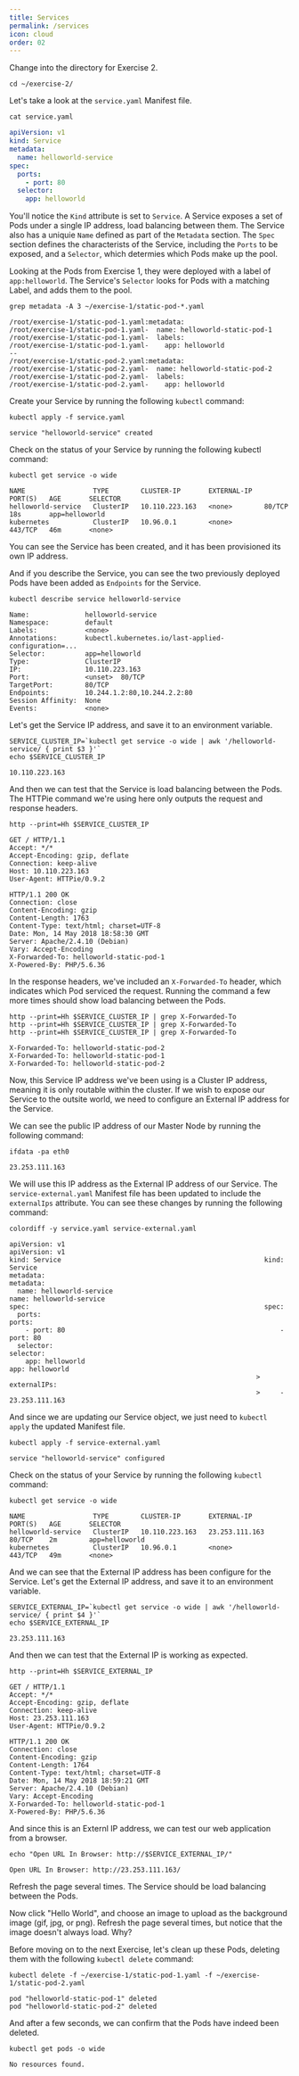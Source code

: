 ```yaml
---
title: Services
permalink: /services
icon: cloud
order: 02
---
```


Change into the directory for Exercise 2.

```
cd ~/exercise-2/
```

Let's take a look at the `service.yaml` Manifest file.

```
cat service.yaml
```

```yaml
apiVersion: v1
kind: Service
metadata:
  name: helloworld-service
spec:
  ports:
    - port: 80
  selector:
    app: helloworld
```

You'll notice the `Kind` attribute is set to `Service`. A Service exposes a set of Pods under a single IP address, load balancing between them. The Service also has a uniquie `Name` defined as part of the `Metadata` section. The `Spec` section defines the characterists of the Service, including the `Ports` to be exposed, and a `Selector`, which determies which Pods make up the pool.

Looking at the Pods from Exercise 1, they were deployed with a label of `app:helloworld`. The Service's `Selector` looks for Pods with a matching Label, and adds them to the pool.

```
grep metadata -A 3 ~/exercise-1/static-pod-*.yaml
```

```console
/root/exercise-1/static-pod-1.yaml:metadata:
/root/exercise-1/static-pod-1.yaml-  name: helloworld-static-pod-1
/root/exercise-1/static-pod-1.yaml-  labels:
/root/exercise-1/static-pod-1.yaml-    app: helloworld
--
/root/exercise-1/static-pod-2.yaml:metadata:
/root/exercise-1/static-pod-2.yaml-  name: helloworld-static-pod-2
/root/exercise-1/static-pod-2.yaml-  labels:
/root/exercise-1/static-pod-2.yaml-    app: helloworld
```

Create your Service by running the following `kubectl` command:

```
kubectl apply -f service.yaml
```

```console
service "helloworld-service" created
```

Check on the status of your Service by running the following kubectl command:

```
kubectl get service -o wide
```

```console
NAME                 TYPE        CLUSTER-IP       EXTERNAL-IP   PORT(S)   AGE       SELECTOR
helloworld-service   ClusterIP   10.110.223.163   <none>        80/TCP    18s       app=helloworld
kubernetes           ClusterIP   10.96.0.1        <none>        443/TCP   46m       <none>
```

You can see the Service has been created, and it has been provisioned its own IP address.

And if you describe the Service, you can see the two previously deployed Pods have been added as `Endpoints` for the Service.

```
kubectl describe service helloworld-service
```

```console
Name:              helloworld-service
Namespace:         default
Labels:            <none>
Annotations:       kubectl.kubernetes.io/last-applied-configuration=...
Selector:          app=helloworld
Type:              ClusterIP
IP:                10.110.223.163
Port:              <unset>  80/TCP
TargetPort:        80/TCP
Endpoints:         10.244.1.2:80,10.244.2.2:80
Session Affinity:  None
Events:            <none>
```

Let's get the Service IP address, and save it to an environment variable.

```
SERVICE_CLUSTER_IP=`kubectl get service -o wide | awk '/helloworld-service/ { print $3 }'`
echo $SERVICE_CLUSTER_IP
```

```console
10.110.223.163
```

And then we can test that the Service is load balancing between the Pods. The HTTPie command we're using here only outputs the request and response headers.

```
http --print=Hh $SERVICE_CLUSTER_IP
```

```console
GET / HTTP/1.1
Accept: */*
Accept-Encoding: gzip, deflate
Connection: keep-alive
Host: 10.110.223.163
User-Agent: HTTPie/0.9.2

HTTP/1.1 200 OK
Connection: close
Content-Encoding: gzip
Content-Length: 1763
Content-Type: text/html; charset=UTF-8
Date: Mon, 14 May 2018 18:58:30 GMT
Server: Apache/2.4.10 (Debian)
Vary: Accept-Encoding
X-Forwarded-To: helloworld-static-pod-1
X-Powered-By: PHP/5.6.36
```

In the response headers, we've included an `X-Forwarded-To` header, which indicates which Pod serviced the request. Running the command a few more times should show load balancing between the Pods.

```
http --print=Hh $SERVICE_CLUSTER_IP | grep X-Forwarded-To
http --print=Hh $SERVICE_CLUSTER_IP | grep X-Forwarded-To
http --print=Hh $SERVICE_CLUSTER_IP | grep X-Forwarded-To
```

```console
X-Forwarded-To: helloworld-static-pod-2
X-Forwarded-To: helloworld-static-pod-1
X-Forwarded-To: helloworld-static-pod-2
```

Now, this Service IP address we've been using is a Cluster IP address, meaning it is only routable within the cluster. If we wish to expose our Service to the outsite world, we need to configure an External IP address for the Service.

We can see the public IP address of our Master Node by running the following command:

```
ifdata -pa eth0
```

```console
23.253.111.163
```

We will use this IP address as the External IP address of our Service. The `service-external.yaml` Manifest file has been updated to include the `externalIps` attribute. You can see these changes by running the following command:

```
colordiff -y service.yaml service-external.yaml
```

```console
apiVersion: v1                                                  apiVersion: v1
kind: Service                                                   kind: Service
metadata:                                                       metadata:
  name: helloworld-service                                        name: helloworld-service
spec:                                                           spec:
  ports:                                                          ports:
    - port: 80                                                      - port: 80
  selector:                                                       selector:
    app: helloworld                                                 app: helloworld
                                                              >   externalIPs:
                                                              >     - 23.253.111.163
```

And since we are updating our Service object, we just need to `kubectl apply` the updated Manifest file.

```
kubectl apply -f service-external.yaml
```

```console
service "helloworld-service" configured
```

Check on the status of your Service by running the following `kubectl` command:

```
kubectl get service -o wide
```

```console
NAME                 TYPE        CLUSTER-IP       EXTERNAL-IP      PORT(S)   AGE       SELECTOR
helloworld-service   ClusterIP   10.110.223.163   23.253.111.163   80/TCP    2m        app=helloworld
kubernetes           ClusterIP   10.96.0.1        <none>           443/TCP   49m       <none>
```

And we can see that the External IP address has been configure for the Service. Let's get the External IP address, and save it to an environment variable.

```
SERVICE_EXTERNAL_IP=`kubectl get service -o wide | awk '/helloworld-service/ { print $4 }'`
echo $SERVICE_EXTERNAL_IP
```

```console
23.253.111.163
```

And then we can test that the External IP is working as expected.

```
http --print=Hh $SERVICE_EXTERNAL_IP
```

```console
GET / HTTP/1.1
Accept: */*
Accept-Encoding: gzip, deflate
Connection: keep-alive
Host: 23.253.111.163
User-Agent: HTTPie/0.9.2

HTTP/1.1 200 OK
Connection: close
Content-Encoding: gzip
Content-Length: 1764
Content-Type: text/html; charset=UTF-8
Date: Mon, 14 May 2018 18:59:21 GMT
Server: Apache/2.4.10 (Debian)
Vary: Accept-Encoding
X-Forwarded-To: helloworld-static-pod-1
X-Powered-By: PHP/5.6.36
```

And since this is an Externl IP address, we can test our web application from a browser.

```
echo "Open URL In Browser: http://$SERVICE_EXTERNAL_IP/"
```

```console
Open URL In Browser: http://23.253.111.163/
```

Refresh the page several times. The Service should be load balancing between the Pods.

Now click "Hello World", and choose an image to upload as the background image (gif, jpg, or png). Refresh the page several times, but notice that the image doesn't always load. Why?

Before moving on to the next Exercise, let's clean up these Pods, deleting them with the following `kubectl delete` command:

```
kubectl delete -f ~/exercise-1/static-pod-1.yaml -f ~/exercise-1/static-pod-2.yaml
```

```console
pod "helloworld-static-pod-1" deleted
pod "helloworld-static-pod-2" deleted
```

And after a few seconds, we can confirm that the Pods have indeed been deleted.

```
kubectl get pods -o wide
```

```console
No resources found.
```
